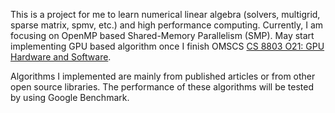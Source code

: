 This is a project for me to learn numerical linear algebra (solvers, multigrid, sparse matrix, spmv, etc.) and high performance computing. Currently, I am focusing on OpenMP based Shared-Memory Parallelism (SMP). May start implementing GPU based algorithm once I finish OMSCS [CS 8803 O21: GPU Hardware and Software]([/guides/content/editing-an-existing-page](https://omscs.gatech.edu/cs-8803-o21-gpu-hardware-and-software)). 

Algorithms I implemented are mainly from published articles or from other open source libraries. The performance of these algorithms will be tested by using Google Benchmark. 
